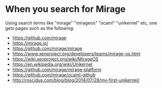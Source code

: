 When you search for Mirage
==========================

Using search terms like "mirage" "mirageos" "ocaml" "unikernel" etc, one
gets pages such as the following:

* https://github.com/mirage
* https://mirage.io/
* https://github.com/mirage/mirage
* https://www.xenproject.org/developers/teams/mirage-os.html
* https://wiki.xenproject.org/wiki/MirageOS
* https://en.wikipedia.org/wiki/Unikernel
* https://github.com/mirage/mirage-platform
* https://github.com/mirage/ocaml-github
* http://roscidus.com/blog/blog/2014/07/28/my-first-unikernel/
